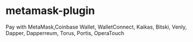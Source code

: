 # metamask-plugin
Pay with MetaMask,Coinbase Wallet, WalletConnect, Kaikas, Bitski, Venly, Dapper, Dapperreum, Torus, Portis, OperaTouch
 
